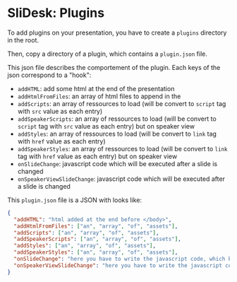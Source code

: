 # SliDesk: Plugins

To add plugins on your presentation, you have to create a `plugins` directory in the root.

Then, copy a directory of a plugin, which contains a `plugin.json` file.

This json file describes the comportement of the plugin. Each keys of the json correspond to a "hook":

- `addHTML`: add some html at the end of the presentation
- `addHtmlFromFiles`: an array of html files to append in the <body>
- `addScripts`: an array of ressources to load (will be convert to `script` tag with `src` value as each entry)
- `addSpeakerScripts`: an array of ressources to load (will be convert to `script` tag with `src` value as each entry) but on speaker view
- `addStyles`: an array of ressources to load (will be convert to `link` tag with `href` value as each entry)
- `addSpeakerStyles`: an array of ressources to load (will be convert to `link` tag with `href` value as each entry) but on speaker view
- `onSlideChange`: javascript code which will be executed after a slide is changed
- `onSpeakerViewSlideChange`: javascript code which will be executed after a slide is changed

This `plugin.json` file is a JSON with looks like:

```json
{
  "addHTML": "html added at the end before </body>",
  "addHtmlFromFiles": ["an", "array", "of", "assets"],
  "addScripts": ["an", "array", "of", "assets"],
  "addSpeakerScripts": ["an", "array", "of", "assets"],
  "addStyles": ["an", "array", "of", "assets"],
  "addSpeakerStyles": ["an", "array", "of", "assets"],
  "onSlideChange": "here you have to write the javascript code, which be copied into the <script> in the presentation",
  "onSpeakerViewSlideChange": "here you have to write the javascript code, which be copied into the <script> in the presentation"
}
```
